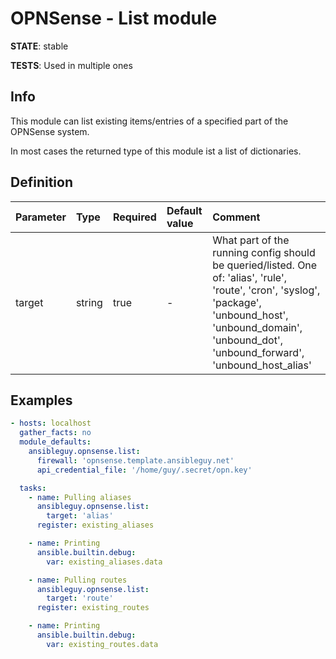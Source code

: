 # OPNSense - List module

**STATE**: stable

**TESTS**: Used in multiple ones

## Info

This module can list existing items/entries of a specified part of the OPNSense system.

In most cases the returned type of this module ist a list of dictionaries.

## Definition

| Parameter | Type   | Required | Default value | Comment                                                                                                                                                                                                           |
|:----------|:-------|:---------|:--------------|:------------------------------------------------------------------------------------------------------------------------------------------------------------------------------------------------------------------|
| target      | string | true     | -             | What part of the running config should be queried/listed. One of: 'alias', 'rule', 'route', 'cron', 'syslog', 'package', 'unbound_host', 'unbound_domain', 'unbound_dot', 'unbound_forward', 'unbound_host_alias' |

## Examples

```yaml
- hosts: localhost
  gather_facts: no
  module_defaults:
    ansibleguy.opnsense.list:
      firewall: 'opnsense.template.ansibleguy.net'
      api_credential_file: '/home/guy/.secret/opn.key'

  tasks:
    - name: Pulling aliases
      ansibleguy.opnsense.list:
        target: 'alias'
      register: existing_aliases

    - name: Printing
      ansible.builtin.debug:
        var: existing_aliases.data

    - name: Pulling routes
      ansibleguy.opnsense.list:
        target: 'route'
      register: existing_routes

    - name: Printing
      ansible.builtin.debug:
        var: existing_routes.data
```
